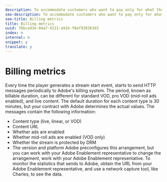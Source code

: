 ```yaml
---
description: To accommodate customers who want to pay only for what they use, rather than a fixed rate regardless of actual use, Adobe collects usage metrics and uses these metrics to determine how much to bill the customers.
seo-description: To accommodate customers who want to pay only for what they use, rather than a fixed rate regardless of actual use, Adobe collects usage metrics and uses these metrics to determine how much to bill the customers.
seo-title: Billing metrics
title: Billing metrics
uuid: 76bcad3e-84a7-4131-a91b-f0af930363d3
index: n
internal: n
snippet: y
translate: y
---
```


# Billing metrics

Every time the player generates a stream start event,  <!-- PH element: phrases/primetime-sdk-name --> starts to send HTTP messages periodically to Adobe's billing system. The period, known as billable duration, can be different for standard VOD, pro VOD (mid-roll ads enabled), and live content. The default duration for each content type is 30 minutes, but your contract with Adobe determines the actual values.
The messages contain the following information: 
* Content type (live, linear, or VOD)
* Content URL
* Whether ads are enabled
* Whether mid-roll ads are enabled (VOD only)
* Whether the stream is protected by DRM
* The  <!-- PH element: phrases/primetime-sdk-name --> version and platform
Adobe preconfigures this arrangement, but you can work with your Adobe Enablement representative to change the arrangement, work with your Adobe Enablement representative.
To monitor the statistics that  <!-- PH element: phrases/primetime-sdk-name --> sends to Adobe, obtain the URL from your Adobe Enablement representative, and use a network capture tool, like Charles, to see the data.
